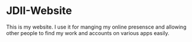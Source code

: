 # JDII-Website
This is my website.  I use it for manging my online presensce and allowing other people to find my work and accounts on various apps easily.
